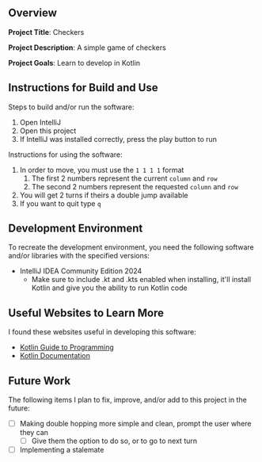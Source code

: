 ## Overview

**Project Title**: Checkers

**Project Description**: A simple game of checkers

**Project Goals**: Learn to develop in Kotlin

## Instructions for Build and Use

Steps to build and/or run the software:

1. Open IntelliJ
2. Open this project
3. If IntelliJ was installed correctly, press the play button to run

Instructions for using the software:

1. In order to move, you must use the `1 1 1 1` format
   1. The first 2 numbers represent the current `column` and `row`
   2. The second 2 numbers represent the requested `column` and `row`
2. You will get 2 turns if theirs a double jump available
3. If you want to quit type `q`

## Development Environment 

To recreate the development environment, you need the following software and/or libraries with the specified versions:

* IntelliJ IDEA Community Edition 2024
  * Make sure to include .kt and .kts enabled when installing, it'll install Kotlin and give you the ability to run Kotlin code


## Useful Websites to Learn More

I found these websites useful in developing this software:

* [Kotlin Guide to Programming](https://www.programiz.com/kotlin-programming)
* [Kotlin Documentation](https://kotlinlang.org/docs/home.html)

## Future Work

The following items I plan to fix, improve, and/or add to this project in the future:

* [ ] Making double hopping more simple and clean, prompt the user where they can
  * [ ] Give them the option to do so, or to go to next turn
* [ ] Implementing a stalemate 
